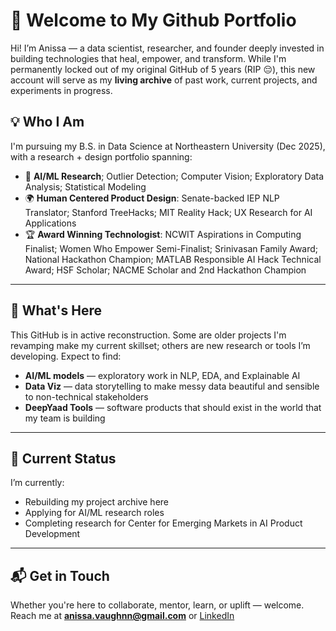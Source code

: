# 🌱 Welcome to My Github Portfolio

Hi! I’m Anissa — a data scientist, researcher, and founder deeply invested in building technologies that heal, empower, and transform. While I'm permanently locked out of my original GitHub of 5 years (RIP 😔), this new account will serve as my **living archive** of past work, current projects, and experiments in progress.

## 💡 Who I Am
I'm pursuing my B.S. in Data Science at Northeastern University (Dec 2025), with a research + design portfolio spanning:
- 🔬 **AI/ML Research**; Outlier Detection; Computer Vision; Exploratory Data Analysis; Statistical Modeling
- 🌍 **Human Centered Product Design**: Senate-backed IEP NLP Translator; Stanford TreeHacks; MIT Reality Hack; UX Research for AI Applications
- 🏆 **Award Winning Technologist**: NCWIT Aspirations in Computing Finalist; Women Who Empower Semi-Finalist; Srinivasan Family Award; National Hackathon Champion; MATLAB Responsible AI Hack Technical Award; HSF Scholar; NACME Scholar and 2nd Hackathon Champion

---

## 🚧 What's Here

This GitHub is in active reconstruction. Some are older projects I'm revamping make my current skillset; others are new research or tools I’m developing. Expect to find:
- **AI/ML models** — exploratory work in NLP, EDA, and Explainable AI
- **Data Viz** — data storytelling to make messy data beautiful and sensible to non-technical stakeholders
- **DeepYaad Tools** — software products that should exist in the world that my team is building

---

## 🔄 Current Status

I’m currently:
- Rebuilding my project archive here
- Applying for AI/ML research roles
- Completing research for Center for Emerging Markets in AI Product Development

---

## 📬 Get in Touch

Whether you're here to collaborate, mentor, learn, or uplift — welcome.  
Reach me at **[anissa.vaughnn@gmail.com](mailto:anissa.vaughnn@gmail.com)** or [LinkedIn](https://www.linkedin.com/in/anissavaughn/)  

